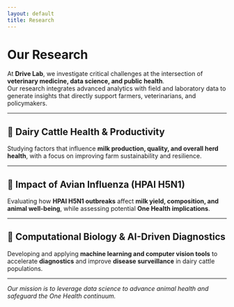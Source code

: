 ```yaml
---
layout: default
title: Research
---
```


# Our Research

At **Drive Lab**, we investigate critical challenges at the intersection of **veterinary medicine, data science, and public health**.  
Our research integrates advanced analytics with field and laboratory data to generate insights that directly support farmers, veterinarians, and policymakers.  

---

## 🐄 Dairy Cattle Health & Productivity
Studying factors that influence **milk production, quality, and overall herd health**, with a focus on improving farm sustainability and resilience.  

---

## 🦠 Impact of Avian Influenza (HPAI H5N1)
Evaluating how **HPAI H5N1 outbreaks** affect **milk yield, composition, and animal well-being**, while assessing potential **One Health implications**.  

---

## 🤖 Computational Biology & AI-Driven Diagnostics
Developing and applying **machine learning and computer vision tools** to accelerate **diagnostics** and improve **disease surveillance** in dairy cattle populations.  

---

*Our mission is to leverage data science to advance animal health and safeguard the One Health continuum.*